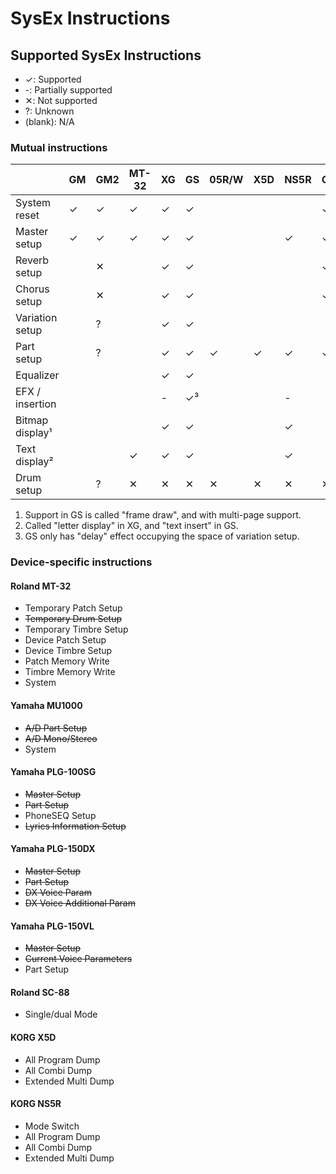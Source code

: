 # SysEx Instructions
## Supported SysEx Instructions
* ✓: Supported
* -: Partially supported
* ✕: Not supported
* ?: Unknown
* (blank): N/A

### Mutual instructions
|                 | GM | GM2 | MT-32 | XG | GS | 05R/W | X5D | NS5R | GMega | GMega LX | SG-01 | GZ-50M |
| --------------- | -- | --- | ----- | -- | -- | ----- | --- | ---- | ----- | -------- | ----- | ------ |
| System reset    | ✓  | ✓   | ✓     | ✓  | ✓  |       |     |      | ✓     | ✓        | ✓     |        |
| Master setup    | ✓  | ✓   | ✓     | ✓  | ✓  |       |     | ✓    | ✓     | ✓        |       |        |
| Reverb setup    |    | ✕   |       | ✓  | ✓  |       |     |      | ✓     | ✓        | ✓     | ✓      |
| Chorus setup    |    | ✕   |       | ✓  | ✓  |       |     |      | ✓     | ✓        | ✓     | ✓      |
| Variation setup |    | ?   |       | ✓  | ✓  |       |     |      |       |          |       |        |
| Part setup      |    | ?   |       | ✓  | ✓  | ✓     | ✓   | ✓    | ✓     | ✓        |       |        |
| Equalizer       |    |     |       | ✓  | ✓  |       |     |      |       |          |       |        |
| EFX / insertion |    |     |       | -  | ✓³ |       |     | -    |       |          |       |        |
| Bitmap display¹ |    |     |       | ✓  | ✓  |       |     | ✓    |       |          |       |        |
| Text display²   |    |     | ✓     | ✓  | ✓  |       |     | ✓    |       |          |       |        |
| Drum setup      |    | ?   | ✕     | ✕  | ✕  | ✕     | ✕   | ✕    | ✕     | ✕        |       |        |

1. Support in GS is called "frame draw", and with multi-page support.
2. Called "letter display" in XG, and "text insert" in GS.
3. GS only has "delay" effect occupying the space of variation setup.

### Device-specific instructions
#### Roland MT-32
* Temporary Patch Setup
* ~~Temporary Drum Setup~~
* Temporary Timbre Setup
* Device Patch Setup
* Device Timbre Setup
* Patch Memory Write
* Timbre Memory Write
* System

#### Yamaha MU1000
* ~~A/D Part Setup~~
* ~~A/D Mono/Stereo~~
* System

#### Yamaha PLG-100SG
* ~~Master Setup~~
* ~~Part Setup~~
* PhoneSEQ Setup
* ~~Lyrics Information Setup~~

#### Yamaha PLG-150DX
* ~~Master Setup~~
* ~~Part Setup~~
* ~~DX Voice Param~~
* ~~DX Voice Additional Param~~

#### Yamaha PLG-150VL
* ~~Master Setup~~
* ~~Current Voice Parameters~~
* Part Setup

#### Roland SC-88
* Single/dual Mode

#### KORG X5D
* All Program Dump
* All Combi Dump
* Extended Multi Dump

#### KORG NS5R
* Mode Switch
* All Program Dump
* All Combi Dump
* Extended Multi Dump
